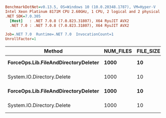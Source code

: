 ``` ini

BenchmarkDotNet=v0.13.5, OS=Windows 10 (10.0.20348.1787), VM=Hyper-V
Intel Xeon Platinum 8171M CPU 2.60GHz, 1 CPU, 2 logical and 2 physical cores
.NET SDK=7.0.305
  [Host]   : .NET 7.0.8 (7.0.823.31807), X64 RyuJIT AVX2
  .NET 7.0 : .NET 7.0.8 (7.0.823.31807), X64 RyuJIT AVX2

Job=.NET 7.0  Runtime=.NET 7.0  InvocationCount=1  
UnrollFactor=1  

```

|                               Method | NUM_FILES | FILE_SIZE | IsInsideDirectory |     Mean |   Error |   StdDev |
|------------------------------------- |---------- |---------- |------------------ |---------:|--------:|---------:|
| **ForceOps.Lib.FileAndDirectoryDeleter** |      **1000** |        **10** |             **False** | **150.8 ms** | **3.00 ms** |  **6.89 ms** |
|           System.IO.Directory.Delete |      1000 |        10 |             False | 126.2 ms | 2.52 ms |  6.94 ms |
| **ForceOps.Lib.FileAndDirectoryDeleter** |      **1000** |        **10** |              **True** | **329.5 ms** | **6.54 ms** | **11.45 ms** |
|           System.IO.Directory.Delete |      1000 |        10 |              True | 234.8 ms | 4.67 ms | 10.92 ms |
